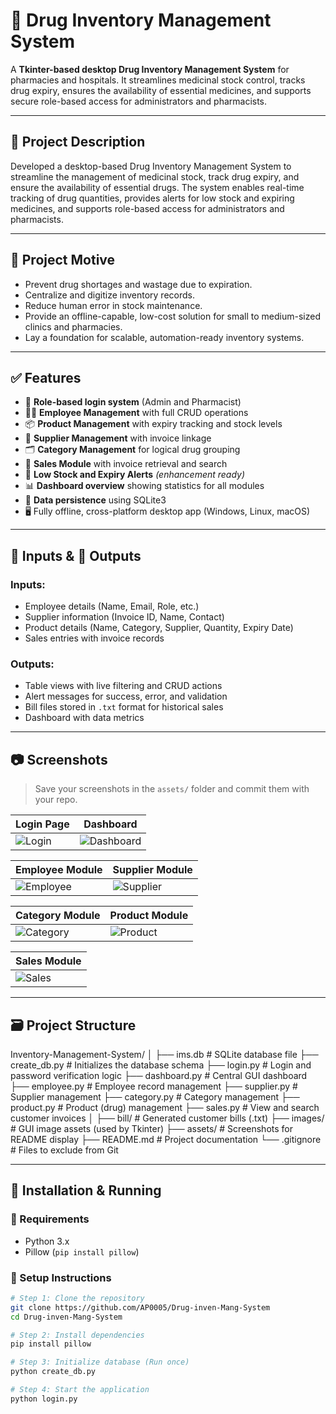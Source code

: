 # 💊 Drug Inventory Management System

A **Tkinter-based desktop Drug Inventory Management System** for pharmacies and hospitals. It streamlines medicinal stock control, tracks drug expiry, ensures the availability of essential medicines, and supports secure role-based access for administrators and pharmacists.

---

## 🧠 Project Description

Developed a desktop-based Drug Inventory Management System to streamline the management of medicinal stock, track drug expiry, and ensure the availability of essential drugs. The system enables real-time tracking of drug quantities, provides alerts for low stock and expiring medicines, and supports role-based access for administrators and pharmacists.

---

## 🎯 Project Motive

- Prevent drug shortages and wastage due to expiration.
- Centralize and digitize inventory records.
- Reduce human error in stock maintenance.
- Provide an offline-capable, low-cost solution for small to medium-sized clinics and pharmacies.
- Lay a foundation for scalable, automation-ready inventory systems.

---

## ✅ Features

- 🔐 **Role-based login system** (Admin and Pharmacist)
- 👩‍⚕️ **Employee Management** with full CRUD operations
- 📦 **Product Management** with expiry tracking and stock levels
- 🛒 **Supplier Management** with invoice linkage
- 🗂️ **Category Management** for logical drug grouping
- 🧾 **Sales Module** with invoice retrieval and search
- 🚨 **Low Stock and Expiry Alerts** *(enhancement ready)*
- 📊 **Dashboard overview** showing statistics for all modules
- 💾 **Data persistence** using SQLite3
- 🖥️ Fully offline, cross-platform desktop app (Windows, Linux, macOS)

---

## 🔽 Inputs & 🔼 Outputs

### Inputs:
- Employee details (Name, Email, Role, etc.)
- Supplier information (Invoice ID, Name, Contact)
- Product details (Name, Category, Supplier, Quantity, Expiry Date)
- Sales entries with invoice records

### Outputs:
- Table views with live filtering and CRUD actions
- Alert messages for success, error, and validation
- Bill files stored in `.txt` format for historical sales
- Dashboard with data metrics

---

## 📷 Screenshots

> Save your screenshots in the `assets/` folder and commit them with your repo.

| Login Page                | Dashboard                 |
|--------------------------|---------------------------|
| ![Login](assets/login.png) | ![Dashboard](assets/dashboard.png) |

| Employee Module           | Supplier Module           |
|--------------------------|---------------------------|
| ![Employee](assets/employee.png) | ![Supplier](assets/supplier.png) |

| Category Module           | Product Module            |
|--------------------------|---------------------------|
| ![Category](assets/category.png) | ![Product](assets/product.png) |

| Sales Module              |
|--------------------------|
| ![Sales](assets/sales.png) |

---

## 🗃️ Project Structure
Inventory-Management-System/
│
├── ims.db # SQLite database file
├── create_db.py # Initializes the database schema
├── login.py # Login and password verification logic
├── dashboard.py # Central GUI dashboard
├── employee.py # Employee record management
├── supplier.py # Supplier management
├── category.py # Category management
├── product.py # Product (drug) management
├── sales.py # View and search customer invoices
│
├── bill/ # Generated customer bills (.txt)
├── images/ # GUI image assets (used by Tkinter)
├── assets/ # Screenshots for README display
├── README.md # Project documentation
└── .gitignore # Files to exclude from Git



---

## 🧪 Installation & Running

### 🧰 Requirements
- Python 3.x
- Pillow (`pip install pillow`)

### 🔧 Setup Instructions

```bash
# Step 1: Clone the repository
git clone https://github.com/AP0005/Drug-inven-Mang-System
cd Drug-inven-Mang-System

# Step 2: Install dependencies
pip install pillow

# Step 3: Initialize database (Run once)
python create_db.py

# Step 4: Start the application
python login.py

